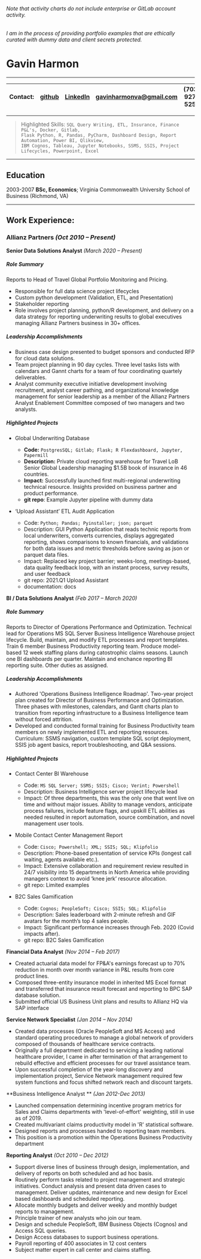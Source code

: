 ###### Note that activity charts do not include enterprise or GitLab account activity.
###### I am in the process of providing portfolio examples that are ethically curated with dummy data and client secrets protected.

Gavin Harmon 
============


----
| Contact:  | [github](https://github.com/gavin-harmon)   | [LinkedIn](http://www.linkedin.com/in/gavin-harmon-63652064)     |  gavinharmonva@gmail.com       | (703) 927-5258   
| :---     |    :----:       |     :----:       |    :----:   |          ---: |

----

>  Highlighted Skills: `SQL Query Writing, ETL, Insurance, Finance P&L's, Docker, Gitlab,`\
>  `Flask Python, R, Pandas, PyCharm, Dashboard Design, Report Automation, Power BI, Qlikview,`\
>  `IBM Cognos, Tableau, Jupyter Notebooks, SSMS, SSIS, Project Lifecycles, Powerpoint, Excel`  
 
----
Education
---------

2003-2007
**BSc, Economics**; Virginia Commonwealth University School of Business (Richmond, VA)

----
Work Experience:
---------

### Allianz Partners 	*(Oct 2010 – Present)*

**Senior Data Solutions Analyst** *(March 2020 – Present)*


##### Role Summary

Reports to Head of Travel Global Portfolio Monitoring and Pricing. 
-	Responsible for full data science project lifecycles
-	Custom python development (Validation, ETL, and Presentation)
-	Stakeholder reporting
-	Role involves project planning, python/R development, and delivery on a data strategy for reporting underwriting results to global executives managing Allianz Partners business in 30+ offices.

##### Leadership Accomplishments

- Business case design presented to budget sponsors and conducted RFP for cloud data solutions.
- Team project planning in 90 day cycles. Three level tasks lists with calendars and Gannt charts for a team of four coordinating quartely deliverables.
- Analyst community executive initiative development involving recruitment, analyst career pathing, and organizational knowledge management for senior leadership as a member of the Allianz Partners Analyst Enablement Committee composed of two managers and two analysts.

##### Highlighted Projects

- Global Underwriting Database
  - **Code:** `PostgresSQL; Gitlab; Flask; R Flexdashboard, Jupyter, Papermill`
  - **Description:** Private cloud reporting warehouse for Travel LoB Senior Global Leadership managing $1.5B book of insurance in 46 countries.
  - **Impact:** Successfully launched first multi-regional underwriting technical resource. Insights provided on business partner and product performance.
  - **git repo**: Example Jupyter pipeline with dummy data

- ‘Upload Assistant’ ETL Audit Application 
  - Code: `Python; Pandas; Pyinstaller; json; parquet`
  - Description: GUI Python Application that reads technic reports from local underwriters, converts currencies, displays aggregated reporting, shows comparisons to known financials, and validations for both data issues and metric thresholds before saving as json or parquet data files.
  - Impact: Replaced key project barrier; weeks-long, meetings-based, data quality feedback loop, with an instant process, survey results, and user feedback
  - git repo: 2021.Q1 Upload Assistant
  - documentation: docs

**BI / Data Solutions Analyst** *(Feb 2017 – March 2020)*

##### Role Summary

Reports to Director of Operations Performance and Optimization.
Technical lead for Operations MS SQL Server Business Intelligence Warehouse project lifecycle. Build, maintain, and modify ETL processes and report templates. Train 6 member Business Productivity reporting team. Produce model-based 12 week staffing plans during catostrophic claims seasons. Launch one BI dashboards per quarter. Maintain and enchance reporting BI reporting suite. Other duties as assigned.

##### Leadership Accomplishments

- Authored 'Operations Business Intelligence Roadmap'. Two-year project plan created for Director of Business Performance and Optimization. Three phases with milestones, calendars, and Gantt charts plan to transition from reporting infrastructure to a Business Intelligence team without forced attrition.
- Developed and conducted formal training for Business Productivity team members on newly implemented ETL and reporting resources. Curriculum: SSMS navigation, custom template SQL script deployment, SSIS job agent basics, report troubleshooting, and Q&A sessions.

##### Highlighted Projects

- Contact Center BI Warehouse
  - Code: `MS SQL Server; SSMS; SSIS; Cisco; Verint; Powershell`
  - Description: Business Intelligence server project lifecycle lead
  - Impact: Of three departments, this was the only one that went live on time and without major issues. Ability to manage vendors, anticipate process failures, include feature flags, and upskill ETL abilities as needed resulted in report automation, source combination, and novel management user tools.

- Mobile Contact Center Management Report
  - Code: `Cisco; Powershell; XML; SSIS; SQL; Klipfolio`
  - Description:  Phone-based presentation of service KPIs (longest call waiting, agents available etc.).
  - Impact: Extensive collaboration and requirement review resulted in 24/7 visibility into 15 departments in North America while providing managers context to avoid ‘knee jerk’ resource allocation.
  - git repo: Limited examples

- B2C Sales Gamification
  - Code: `Cognos; PeopleSoft; Cisco; SSIS; SQL; Klipfolio`
  - Description: Sales leaderboard with 2-minute refresh and GIF avatars for the month’s top 4 sales people.
  - Impact: Significant performance increases through Feb. 2020 (Covid impacts after).
  - git repo: B2C Sales Gamification

**Financial Data Analyst** *(Nov 2014 – Feb 2017)*
- Created actuarial data model for FP&A's earnings forecast up to 70% reduction in month over month variance in P&L results from core product lines. 
- Composed three-entity insurance model in inherited MS Excel format and transferred that insurance result forecast and reporting to BPC SAP database solution. 
- Submitted official US Business Unit plans and results to Allianz HQ via SAP interface

**Service Network Specialist** *(Jan 2014 – Nov 2014)*
- Created data processes (Oracle PeopleSoft and MS Access) and standard operating procedures to manage a global network of providers composed of thousands of healthcare service contracts. 
- Originally a full department dedicated to servicing a leading national healthcare provider, I came in after termination of that arrangement to rebuild effective and efficient processes for our travel assistance team. 
- Upon successful completion of the year-long discovery and implementation project, Service Network management required few system functions and focus shifted network reach and discount targets.

**Business Intelligence Analyst ** *(Jan 2012-Dec 2013)*
-	Launched compensation determining incentive program metrics for Sales and Claims departments with 'level-of-effort' weighting, still in use as of 2019. 
-	Created multivariant claims productivity model in 'R' statistical software. 
-	Designed reports and processes handed to reporting team members. 
-	This position is a promotion within the Operations Business Productivity department

**Reporting Analyst** *(Oct 2010 – Dec 2012)*
-	Support diverse lines of business through design, implementation, and delivery of reports on both scheduled and ad hoc basis.
-	Routinely perform tasks related to project management and strategic initiatives. Conduct analysis and present data driven cases to management. Deliver updates, maintenance and new design for Excel based dashboards and scheduled reporting. 
-	Allocate monthly budgets and deliver weekly and monthly budget reports to management. 
-	Principle trainer of new analysts who join our team. 
-	Design and schedule PeopleSoft, IBM Business Objects (Cognos) and Access SQL queries. 
-	Design Access databases to support business operations. 
-	Payroll reporting of 400 associates in 12 cost centers 
-	Subject matter expert in call center and claims staffing.
